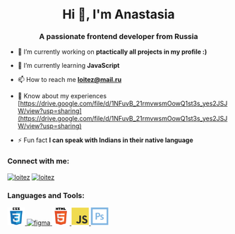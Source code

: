 <h1 align="center">Hi 👋, I'm Anastasia</h1>
<h3 align="center">A passionate frontend developer from Russia</h3>

- 🔭 I’m currently working on **ptactically all projects in my profile :)**

- 🌱 I’m currently learning **JavaScript**

- 📫 How to reach me **loitez@mail.ru**

- 📄 Know about my experiences [https://drive.google.com/file/d/1NFuvB_21rmvwsmOowQ1st3s_yes2JSJW/view?usp=sharing](https://drive.google.com/file/d/1NFuvB_21rmvwsmOowQ1st3s_yes2JSJW/view?usp=sharing)

- ⚡ Fun fact **I can speak with Indians in their native language**

<h3 align="left">Connect with me:</h3>
<p align="left">
<a href="https://codepen.io/loitez" target="blank"><img align="center" src="https://raw.githubusercontent.com/rahuldkjain/github-profile-readme-generator/master/src/images/icons/Social/codepen.svg" alt="loitez" height="30" width="40" /></a>
<a href="https://instagram.com/loitez" target="blank"><img align="center" src="https://raw.githubusercontent.com/rahuldkjain/github-profile-readme-generator/master/src/images/icons/Social/instagram.svg" alt="loitez" height="30" width="40" /></a>
</p>

<h3 align="left">Languages and Tools:</h3>
<p align="left"> <a href="https://www.w3schools.com/css/" target="_blank" rel="noreferrer"> <img src="https://raw.githubusercontent.com/devicons/devicon/master/icons/css3/css3-original-wordmark.svg" alt="css3" width="40" height="40"/> </a> <a href="https://www.figma.com/" target="_blank" rel="noreferrer"> <img src="https://www.vectorlogo.zone/logos/figma/figma-icon.svg" alt="figma" width="40" height="40"/> </a> <a href="https://www.w3.org/html/" target="_blank" rel="noreferrer"> <img src="https://raw.githubusercontent.com/devicons/devicon/master/icons/html5/html5-original-wordmark.svg" alt="html5" width="40" height="40"/> </a> <a href="https://developer.mozilla.org/en-US/docs/Web/JavaScript" target="_blank" rel="noreferrer"> <img src="https://raw.githubusercontent.com/devicons/devicon/master/icons/javascript/javascript-original.svg" alt="javascript" width="40" height="40"/> </a> <a href="https://www.photoshop.com/en" target="_blank" rel="noreferrer"> <img src="https://raw.githubusercontent.com/devicons/devicon/master/icons/photoshop/photoshop-line.svg" alt="photoshop" width="40" height="40"/> </a> </p>
